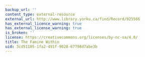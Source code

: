 ```yaml
---
backup_url: ''
content_type: external-resource
external_url: http://www.library.yorku.ca/find/Record/925566
has_external_licence_warning: true
has_external_license_warning: true
is_broken: ''
license: https://creativecommons.org/licenses/by-nc-sa/4.0/
title: The Famine Within
uid: 3cd51105-1fa2-491f-9028-67798d7abe3b
---
```

